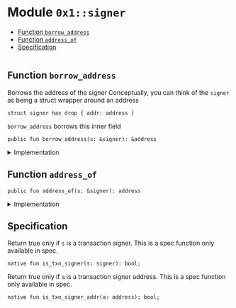 
<a id="0x1_signer"></a>

# Module `0x1::signer`



-  [Function `borrow_address`](#0x1_signer_borrow_address)
-  [Function `address_of`](#0x1_signer_address_of)
-  [Specification](#@Specification_0)


<pre><code></code></pre>



<a id="0x1_signer_borrow_address"></a>

## Function `borrow_address`

Borrows the address of the signer
Conceptually, you can think of the <code>signer</code> as being a struct wrapper around an
address
```
struct signer has drop { addr: address }
```
<code>borrow_address</code> borrows this inner field


<pre><code>public fun borrow_address(s: &amp;signer): &amp;address
</code></pre>



<details>
<summary>Implementation</summary>


<pre><code>native public fun borrow_address(s: &amp;signer): &amp;address;
</code></pre>



</details>

<a id="0x1_signer_address_of"></a>

## Function `address_of`



<pre><code>public fun address_of(s: &amp;signer): address
</code></pre>



<details>
<summary>Implementation</summary>


<pre><code>public fun address_of(s: &amp;signer): address &#123;
    &#42;borrow_address(s)
&#125;
</code></pre>



</details>

<a id="@Specification_0"></a>

## Specification

Return true only if <code>s</code> is a transaction signer. This is a spec function only available in spec.


<a id="0x1_signer_is_txn_signer"></a>


<pre><code>native fun is_txn_signer(s: signer): bool;
</code></pre>


Return true only if <code>a</code> is a transaction signer address. This is a spec function only available in spec.


<a id="0x1_signer_is_txn_signer_addr"></a>


<pre><code>native fun is_txn_signer_addr(a: address): bool;
</code></pre>


[move-book]: https://aptos.dev/move/book/SUMMARY
